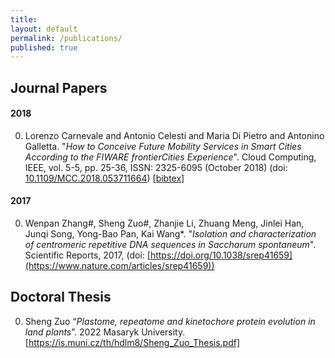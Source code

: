 ```yaml
---
title:
layout: default
permalink: /publications/
published: true
---
```


## Journal Papers

#### 2018
0. Lorenzo Carnevale and Antonio Celesti and Maria Di Pietro and Antonino Galletta. "*How to Conceive Future Mobility Services in Smart Cities According to the FIWARE frontierCities Experience*". Cloud Computing, IEEE, vol. 5-5, pp. 25-36, ISSN: 2325-6095 (October 2018) (doi: [10.1109/MCC.2018.053711664](https://doi.org/10.1109/MCC.2018.053711664)) [[bibtex](https://github.com/lcarnevale/publications/blob/main/bibtex/201810-paper-journal-ieee-cloud_computing.bib)]


#### 2017
0. Wenpan Zhang#, Sheng Zuo#, Zhanjie Li, Zhuang Meng, Jinlei Han, Junqi Song, Yong-Bao Pan, Kai Wang*. "*Isolation and characterization of centromeric repetitive DNA sequences in Saccharum spontaneum*". Scientific Reports, 2017, (doi: [https://doi.org/10.1038/srep41659](https://www.nature.com/articles/srep41659))


## Doctoral Thesis

0. Sheng Zuo “*Plastome, repeatome and kinetochore protein evolution in land plants*”. 2022 Masaryk University.[https://is.muni.cz/th/hdlm8/Sheng_Zuo_Thesis.pdf]
